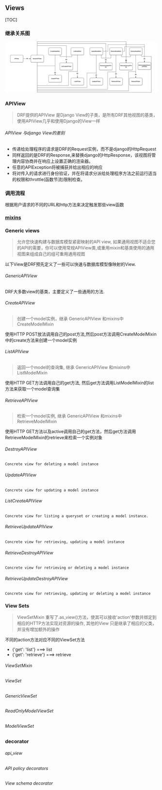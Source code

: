 ## Views

[TOC]

### 继承关系图
![继承关系图](../../src/drf-views.png)
### APIView

> DRF提供的APIView 是Django View的子类，是所有DRF其他视图的基类，使用APIView几乎和使用Django的View一样

###### APIView 与django View的差别

* 传递给处理程序的请求是DRF的Request实例，而不是django的HttpRequest 
* 同样返回的是DRF的Response,来替换django的HttpResponse，该视图将管理内容协商并在响应上设置正确的渲染器。
* 任意的APIException将被捕获并给出相应的响应
* 将对传入的请求进行身份验证，并在将请求分派给处理程序方法之前运行适当的权限和throttle(函数节流)限制检查。

### 调用流程

根据用户请求的不同的URL和http方法来决定触发那些view函数

### [mixins](./view-mixins.md)

### Generic views

> 允许您快速构建与数据库模型紧密映射的API view, 如果通用视图不适合您的API的需要，你可以使用常规APIView类,或重用mixin和基类使用的通用视图来组成自己的组可重用通用视图

以下View是DRF预先定义了一些可以快速与数据库模型像映射的View.

###### GenericAPIView

DRF大多数view的基类，主要定义了一些通用的方法.

###### CreateAPIView

> 创建一个model实例，继承 GenericAPIView 和mixins中CreateModelMixin

使用HTTP POST放法调用自己的post方法,然后post方法调用CreateModelMixin中的create方法来创建一个model实例

###### ListAPIView

> 返回一个model的查询集, 继承 GenericAPIView 和mixins中ListModelMixin

使用HTTP GET方法调用自己的get方法, 然后get方法调用ListModelMixin的list方法来获取一个model查询集

###### RetrieveAPIView

> 检索一个model实例, 继承 GenericAPIView 和mixins中 RetrieveModelMixin

使用HTTP GET方法以及active调用自己的get方法，然后get方法调用RetrieveModelMixin的retrieve来检索一个实例对象

###### DestroyAPIView
    Concrete view for deleting a model instance
###### UpdateAPIView
    Concrete view for updating a model instance
###### ListCreateAPIView
    Concrete view for listing a queryset or creating a model instance.
###### RetrieveUpdateAPIView
    Concrete view for retrieving, updating a model instance
###### RetrieveDestroyAPIView
    Concrete view for retrieving or deleting a model instance
###### RetrieveUpdateDestroyAPIView
    Concrete view for retrieving, updating or deleting a model instance

### View Sets

> ViewSetMixin 重写了.as_view()方法，使其可以接收'action'参数并绑定到相应的HTTP方法实现对资源的操作, 其他的View 只是继承了相应的父类，并没有增加额外的操作

不同的action方法对应不同的ViewSet方法

* {'get': 'list'}  ===> list
* {'get': 'retrieve'}  ===> retrieve

###### ViewSetMixin
###### ViewSet
###### GenericViewSet
###### ReadOnlyModelViewSet
###### ModelViewSet


### decorator

###### api_view
###### API policy decorators
###### View schema decorator